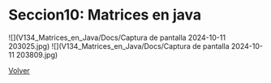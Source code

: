 # Seccion10: Matrices en java
![](V134_Matrices_en_Java/Docs/Captura de pantalla 2024-10-11 203025.jpg)
![](V134_Matrices_en_Java/Docs/Captura de pantalla 2024-10-11 203809.jpg)

[Volver](../)